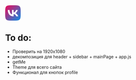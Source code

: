 <div style="
height:50px;
width:50px;
margin-top: 20px;">
    <img src="./frontend/src/img/logo.png" style="width:50px;height:50px" alt="logo_img"/> 
</div>

# To do:

- Проверить на 1920x1080
- декомпозиция для header + sidebar + mainPage + app.js
- getMe
- Theme для всего сайта
- Функционал для кнопок profile
